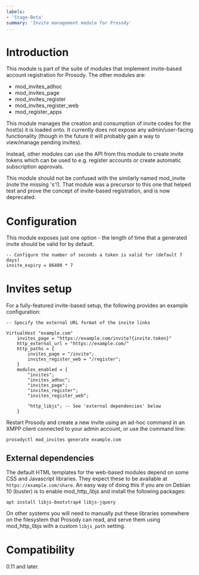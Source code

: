 ```yaml
---
labels:
- 'Stage-Beta'
summary: 'Invite management module for Prosody'
...
```


Introduction
============

This module is part of the suite of modules that implement invite-based
account registration for Prosody. The other modules are:

- mod_invites_adhoc
- mod_invites_page
- mod_invites_register
- mod_invites_register_web
- mod_register_apps

This module manages the creation and consumption of invite codes for the
host(s) it is loaded onto. It currently does not expose any admin/user-facing
functionality (though in the future it will probably gain a way to view/manage
pending invites).

Instead, other modules can use the API from this module to create invite tokens
which can be used to e.g. register accounts or create automatic subscription
approvals.

This module should not be confused with the similarly named mod_invite (note the
missing 's'!). That module was a precursor to this one that helped test and prove
the concept of invite-based registration, and is now deprecated.

# Configuration

This module exposes just one option - the length of time that a generated invite
should be valid for by default.

``` {.lua}
-- Configure the number of seconds a token is valid for (default 7 days)
invite_expiry = 86400 * 7
```

# Invites setup

For a fully-featured invite-based setup, the following provides an example
configuration:

``` {.lua}
-- Specify the external URL format of the invite links

VirtualHost "example.com"
    invites_page = "https://example.com/invite?{invite.token}"
    http_external_url = "https://example.com/"
    http_paths = {
        invites_page = "/invite";
        invites_register_web = "/register";
    }
    modules_enabled = {
        "invites";
        "invites_adhoc";
        "invites_page";
        "invites_register";
        "invites_register_web";

        "http_libjs"; -- See 'external dependencies' below
    }
```

Restart Prosody and create a new invite using an ad-hoc command in an XMPP client connected
to your admin account, or use the command line:

    prosodyctl mod_invites generate example.com

## External dependencies

The default HTML templates for the web-based modules depend on some CSS and Javascript
libraries. They expect these to be available at `https://example.com/share`. An easy
way of doing this if you are on Debian 10 (buster) is to enable mod_http_libjs and install
the following packages:

    apt install libjs-bootstrap4 libjs-jquery

On other systems you will need to manually put these libraries somewhere on the filesystem
that Prosody can read, and serve them using mod_http_libjs with a custom `libjs_path`
setting.

# Compatibility

0.11 and later.
